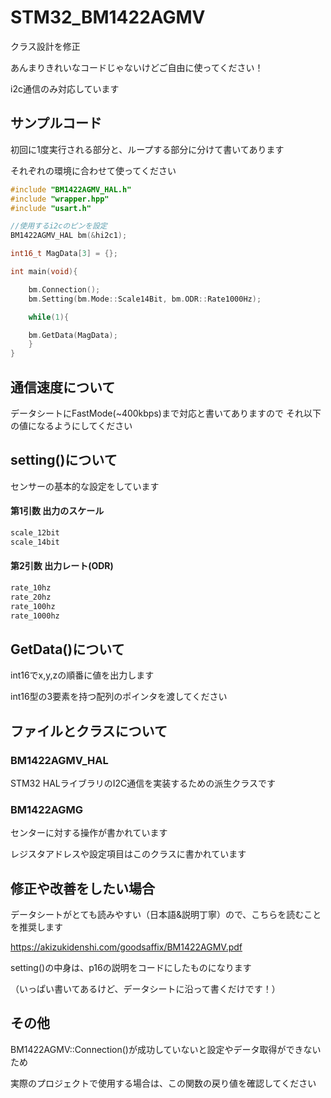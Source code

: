 # STM32_BM1422AGMV

クラス設計を修正

あんまりきれいなコードじゃないけどご自由に使ってください！

i2c通信のみ対応しています

## サンプルコード

初回に1度実行される部分と、ループする部分に分けて書いてあります

それぞれの環境に合わせて使ってください

```cpp
#include "BM1422AGMV_HAL.h"
#include "wrapper.hpp"
#include "usart.h"

//使用するi2cのピンを設定
BM1422AGMV_HAL bm(&hi2c1);

int16_t MagData[3] = {};

int main(void){

	bm.Connection();
	bm.Setting(bm.Mode::Scale14Bit, bm.ODR::Rate1000Hz);

	while(1){

	bm.GetData(MagData);
	}
}

```

## 通信速度について

データシートにFastMode(~400kbps)まで対応と書いてありますので
それ以下の値になるようにしてください

## setting()について

センサーの基本的な設定をしています

#### 第1引数 出力のスケール
```cpp
scale_12bit
scale_14bit
```

#### 第2引数 出力レート(ODR)
```cpp
rate_10hz 
rate_20hz
rate_100hz
rate_1000hz
```

## GetData()について

int16でx,y,zの順番に値を出力します

int16型の3要素を持つ配列のポインタを渡してください

## ファイルとクラスについて

### BM1422AGMV_HAL 

STM32 HALライブラリのI2C通信を実装するための派生クラスです

### BM1422AGMG

センターに対する操作が書かれています

レジスタアドレスや設定項目はこのクラスに書かれています

## 修正や改善をしたい場合

データシートがとても読みやすい（日本語&説明丁寧）ので、こちらを読むことを推奨します

https://akizukidenshi.com/goodsaffix/BM1422AGMV.pdf

setting()の中身は、p16の説明をコードにしたものになります

（いっぱい書いてあるけど、データシートに沿って書くだけです！）

## その他

BM1422AGMV::Connection()が成功していないと設定やデータ取得ができないため

実際のプロジェクトで使用する場合は、この関数の戻り値を確認してください

